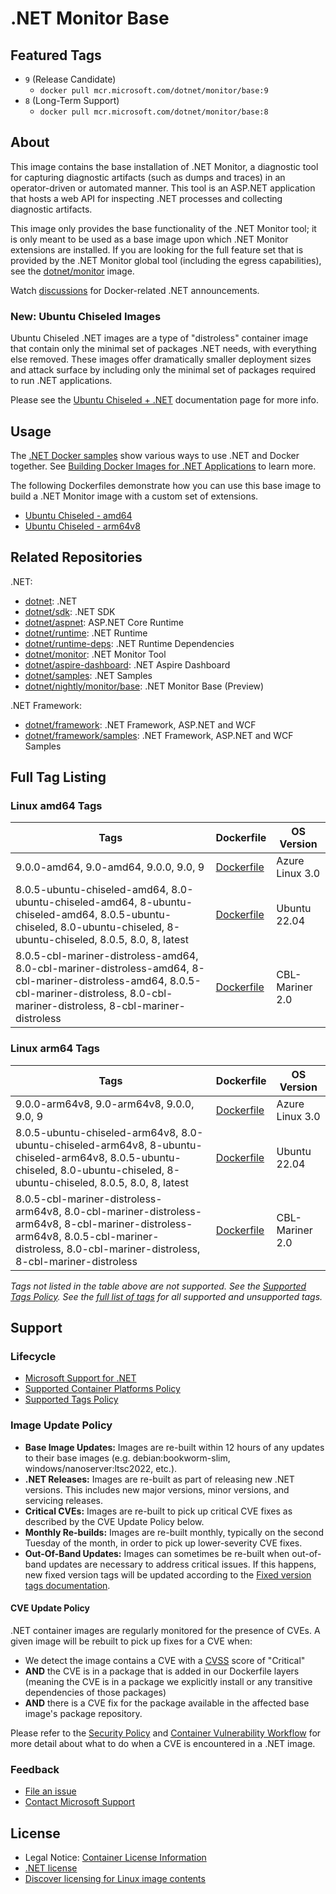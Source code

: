 # .NET Monitor Base

## Featured Tags

* `9` (Release Candidate)
  * `docker pull mcr.microsoft.com/dotnet/monitor/base:9`
* `8` (Long-Term Support)
  * `docker pull mcr.microsoft.com/dotnet/monitor/base:8`

## About

This image contains the base installation of .NET Monitor, a diagnostic tool for capturing diagnostic artifacts (such as dumps and traces) in an operator-driven or automated manner. This tool is an ASP.NET application that hosts a web API for inspecting .NET processes and collecting diagnostic artifacts.

This image only provides the base functionality of the .NET Monitor tool; it is only meant to be used as a base image upon which .NET Monitor extensions are installed. If you are looking for the full feature set that is provided by the .NET Monitor global tool (including the egress capabilities), see the [dotnet/monitor](./README.monitor.md) image.

Watch [discussions](https://github.com/dotnet/dotnet-docker/discussions/categories/announcements) for Docker-related .NET announcements.

### New: Ubuntu Chiseled Images

Ubuntu Chiseled .NET images are a type of "distroless" container image that contain only the minimal set of packages .NET needs, with everything else removed.
These images offer dramatically smaller deployment sizes and attack surface by including only the minimal set of packages required to run .NET applications.

Please see the [Ubuntu Chiseled + .NET](https://github.com/dotnet/dotnet-docker/blob/main/documentation/ubuntu-chiseled.md) documentation page for more info.

## Usage

The [.NET Docker samples](https://github.com/dotnet/dotnet-docker/blob/main/samples/README.md) show various ways to use .NET and Docker together. See [Building Docker Images for .NET Applications](https://docs.microsoft.com/dotnet/core/docker/building-net-docker-images) to learn more.

The following Dockerfiles demonstrate how you can use this base image to build a .NET Monitor image with a custom set of extensions.

* [Ubuntu Chiseled - amd64](https://github.com/dotnet/dotnet-docker/blob/main/src/monitor/8.0/ubuntu-chiseled/amd64/Dockerfile)
* [Ubuntu Chiseled - arm64v8](https://github.com/dotnet/dotnet-docker/blob/main/src/monitor/8.0/ubuntu-chiseled/arm64v8/Dockerfile)

## Related Repositories

.NET:

* [dotnet](https://github.com/dotnet/dotnet-docker/blob/main/README.md): .NET
* [dotnet/sdk](https://github.com/dotnet/dotnet-docker/blob/main/README.sdk.md): .NET SDK
* [dotnet/aspnet](https://github.com/dotnet/dotnet-docker/blob/main/README.aspnet.md): ASP.NET Core Runtime
* [dotnet/runtime](https://github.com/dotnet/dotnet-docker/blob/main/README.runtime.md): .NET Runtime
* [dotnet/runtime-deps](https://github.com/dotnet/dotnet-docker/blob/main/README.runtime-deps.md): .NET Runtime Dependencies
* [dotnet/monitor](https://github.com/dotnet/dotnet-docker/blob/main/README.monitor.md): .NET Monitor Tool
* [dotnet/aspire-dashboard](https://github.com/dotnet/dotnet-docker/blob/main/README.aspire-dashboard.md): .NET Aspire Dashboard
* [dotnet/samples](https://github.com/dotnet/dotnet-docker/blob/main/README.samples.md): .NET Samples
* [dotnet/nightly/monitor/base](https://github.com/dotnet/dotnet-docker/blob/nightly/README.monitor-base.md): .NET Monitor Base (Preview)

.NET Framework:

* [dotnet/framework](https://github.com/microsoft/dotnet-framework-docker/blob/main/README.md): .NET Framework, ASP.NET and WCF
* [dotnet/framework/samples](https://github.com/microsoft/dotnet-framework-docker/blob/main/README.samples.md): .NET Framework, ASP.NET and WCF Samples

## Full Tag Listing

### Linux amd64 Tags

Tags | Dockerfile | OS Version
-----------| -------------| -------------
9.0.0-amd64, 9.0-amd64, 9.0.0, 9.0, 9 | [Dockerfile](src/monitor-base/9.0/azurelinux-distroless/amd64/Dockerfile) | Azure Linux 3.0
8.0.5-ubuntu-chiseled-amd64, 8.0-ubuntu-chiseled-amd64, 8-ubuntu-chiseled-amd64, 8.0.5-ubuntu-chiseled, 8.0-ubuntu-chiseled, 8-ubuntu-chiseled, 8.0.5, 8.0, 8, latest | [Dockerfile](src/monitor-base/8.0/ubuntu-chiseled/amd64/Dockerfile) | Ubuntu 22.04
8.0.5-cbl-mariner-distroless-amd64, 8.0-cbl-mariner-distroless-amd64, 8-cbl-mariner-distroless-amd64, 8.0.5-cbl-mariner-distroless, 8.0-cbl-mariner-distroless, 8-cbl-mariner-distroless | [Dockerfile](src/monitor-base/8.0/cbl-mariner-distroless/amd64/Dockerfile) | CBL-Mariner 2.0

### Linux arm64 Tags

Tags | Dockerfile | OS Version
-----------| -------------| -------------
9.0.0-arm64v8, 9.0-arm64v8, 9.0.0, 9.0, 9 | [Dockerfile](src/monitor-base/9.0/azurelinux-distroless/arm64v8/Dockerfile) | Azure Linux 3.0
8.0.5-ubuntu-chiseled-arm64v8, 8.0-ubuntu-chiseled-arm64v8, 8-ubuntu-chiseled-arm64v8, 8.0.5-ubuntu-chiseled, 8.0-ubuntu-chiseled, 8-ubuntu-chiseled, 8.0.5, 8.0, 8, latest | [Dockerfile](src/monitor-base/8.0/ubuntu-chiseled/arm64v8/Dockerfile) | Ubuntu 22.04
8.0.5-cbl-mariner-distroless-arm64v8, 8.0-cbl-mariner-distroless-arm64v8, 8-cbl-mariner-distroless-arm64v8, 8.0.5-cbl-mariner-distroless, 8.0-cbl-mariner-distroless, 8-cbl-mariner-distroless | [Dockerfile](src/monitor-base/8.0/cbl-mariner-distroless/arm64v8/Dockerfile) | CBL-Mariner 2.0
<!--End of generated tags-->

*Tags not listed in the table above are not supported. See the [Supported Tags Policy](https://github.com/dotnet/dotnet-docker/blob/main/documentation/supported-tags.md). See the [full list of tags](https://mcr.microsoft.com/v2/dotnet/monitor/base/tags/list) for all supported and unsupported tags.*

## Support

### Lifecycle

* [Microsoft Support for .NET](https://github.com/dotnet/core/blob/main/support.md)
* [Supported Container Platforms Policy](https://github.com/dotnet/dotnet-docker/blob/main/documentation/supported-platforms.md)
* [Supported Tags Policy](https://github.com/dotnet/dotnet-docker/blob/main/documentation/supported-tags.md)

### Image Update Policy

* **Base Image Updates:** Images are re-built within 12 hours of any updates to their base images (e.g. debian:bookworm-slim, windows/nanoserver:ltsc2022, etc.).
* **.NET Releases:** Images are re-built as part of releasing new .NET versions. This includes new major versions, minor versions, and servicing releases.
* **Critical CVEs:** Images are re-built to pick up critical CVE fixes as described by the CVE Update Policy below.
* **Monthly Re-builds:** Images are re-built monthly, typically on the second Tuesday of the month, in order to pick up lower-severity CVE fixes.
* **Out-Of-Band Updates:** Images can sometimes be re-built when out-of-band updates are necessary to address critical issues. If this happens, new fixed version tags will be updated according to the [Fixed version tags documentation](https://github.com/dotnet/dotnet-docker/blob/main/documentation/supported-tags.md#fixed-version-tags).

#### CVE Update Policy

.NET container images are regularly monitored for the presence of CVEs. A given image will be rebuilt to pick up fixes for a CVE when:

* We detect the image contains a CVE with a [CVSS](https://nvd.nist.gov/vuln-metrics/cvss) score of "Critical"
* **AND** the CVE is in a package that is added in our Dockerfile layers (meaning the CVE is in a package we explicitly install or any transitive dependencies of those packages)
* **AND** there is a CVE fix for the package available in the affected base image's package repository.

Please refer to the [Security Policy](https://github.com/dotnet/dotnet-docker/blob/main/SECURITY.md) and [Container Vulnerability Workflow](https://github.com/dotnet/dotnet-docker/blob/main/documentation/vulnerability-reporting.md) for more detail about what to do when a CVE is encountered in a .NET image.

### Feedback

* [File an issue](https://github.com/dotnet/dotnet-docker/issues/new/choose)
* [Contact Microsoft Support](https://support.microsoft.com/contactus/)

## License

* Legal Notice: [Container License Information](https://aka.ms/mcr/osslegalnotice)
* [.NET license](https://github.com/dotnet/dotnet-docker/blob/main/LICENSE)
* [Discover licensing for Linux image contents](https://github.com/dotnet/dotnet-docker/blob/main/documentation/image-artifact-details.md)
